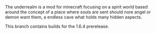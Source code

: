 The underrealm is a mod for minecraft focusing on a spirit world based around the concept of a place where souls are 
sent should nore angel or demon want them, a endless cave what holds many hidden aspects.

This branch contains builds for the 1.6.4 prerelease.
